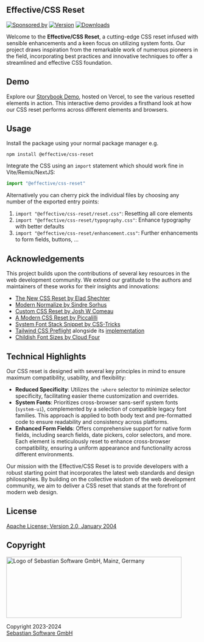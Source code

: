 ## Effective/CSS Reset

[![Sponsored by][sponsor-img]][sponsor] [![Version][npm-version-img]][npm] [![Downloads][npm-downloads-img]][npm]

[sponsor]: https://www.sebastian-software.de
[sponsor-img]: https://badgen.net/badge/Sponsored%20by/Sebastian%20Software/c41e54
[npm]: https://www.npmjs.com/package/@effective/css-reset
[npm-downloads-img]: https://badgen.net/npm/dm/@effective/css-reset
[npm-version-img]: https://badgen.net/npm/v/@effective/css-reset

Welcome to the **Effective/CSS Reset**, a cutting-edge CSS reset infused with sensible enhancements and a keen focus on utilizing system fonts. Our project draws inspiration from the remarkable work of numerous pioneers in the field, incorporating best practices and innovative techniques to offer a streamlined and effective CSS foundation.

## Demo

Explore our [Storybook Demo](https://effective-css-reset.vercel.app/), hosted on Vercel, to see the various resetted elements in action. This interactive demo provides a firsthand look at how our CSS reset performs across different elements and browsers.

## Usage

Install the package using your normal package manager e.g.

```
npm install @effective/css-reset
```

Integrate the CSS using an `import` statement which should work fine in Vite/Remix/NextJS:

```ts
import "@effective/css-reset"
```

Alternatively you can cherry pick the individual files by choosing any number of the exported entry points:

1. `import "@effective/css-reset/reset.css"`: Resetting all core elements
2. `import "@effective/css-reset/typography.css"`: Enhance typography with better defaults
3. `import "@effective/css-reset/enhancement.css"`: Further enhancements to form fields, buttons, ...

## Acknowledgements

This project builds upon the contributions of several key resources in the web development community. We extend our gratitude to the authors and maintainers of these works for their insights and innovations:

- [The New CSS Reset by Elad Shechter](https://github.com/elad2412/the-new-css-reset)
- [Modern Normalize by Sindre Sorhus](https://github.com/sindresorhus/modern-normalize)
- [Custom CSS Reset by Josh W Comeau](https://www.joshwcomeau.com/css/custom-css-reset/)
- [A Modern CSS Reset by Piccalilli](https://piccalil.li/blog/a-modern-css-reset/)
- [System Font Stack Snippet by CSS-Tricks](https://css-tricks.com/snippets/css/system-font-stack/#aa-method-1-system-fonts-at-the-element-level)
- [Tailwind CSS Preflight](https://tailwindcss.com/docs/preflight) alongside its [implementation](https://unpkg.com/tailwindcss@3.2.2/src/css/preflight.css)
- [Childish Font Sizes by Cloud Four](https://cloudfour.com/thinks/childish-font-sizes/)

## Technical Highlights

Our CSS reset is designed with several key principles in mind to ensure maximum compatibility, usability, and flexibility:

- **Reduced Specificity**: Utilizes the `:where` selector to minimize selector specificity, facilitating easier theme customization and overrides.
- **System Fonts**: Prioritizes cross-browser sans-serif system fonts (`system-ui`), complemented by a selection of compatible legacy font families. This approach is applied to both body text and pre-formatted code to ensure readability and consistency across platforms.
- **Enhanced Form Fields**: Offers comprehensive support for native form fields, including search fields, date pickers, color selectors, and more. Each element is meticulously reset to enhance cross-browser compatibility, ensuring a uniform appearance and functionality across different environments.

Our mission with the Effective/CSS Reset is to provide developers with a robust starting point that incorporates the latest web standards and design philosophies. By building on the collective wisdom of the web development community, we aim to deliver a CSS reset that stands at the forefront of modern web design.

## License

[Apache License; Version 2.0, January 2004](http://www.apache.org/licenses/LICENSE-2.0)

## Copyright

<img src="https://cdn.rawgit.com/sebastian-software/sebastian-software-brand/0d4ec9d6/sebastiansoftware-en.svg" alt="Logo of Sebastian Software GmbH, Mainz, Germany" width="460" height="160"/>

Copyright 2023-2024<br/>[Sebastian Software GmbH](https://www.sebastian-software.de)
